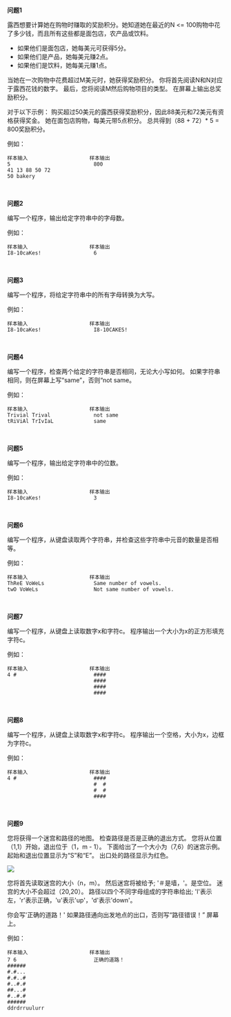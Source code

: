 **问题1**

露西想要计算她在购物时赚取的奖励积分。她知道她在最近的N <= 100购物中花了多少钱，而且所有这些都是面包店，农产品或饮料。
- 如果他们是面包店，她每美元可获得5分。
- 如果他们是产品，她每美元赚2点。
- 如果他们是饮料，她每美元赚1点。

当她在一次购物中花费超过M美元时，她获得奖励积分。 你将首先阅读N和N对应于露西花钱的数字。 最后，您将阅读M然后购物项目的类型。 在屏幕上输出总奖励积分。

对于以下示例：
购买超过50美元的露西获得奖励积分，因此88美元和72美元有资格获得奖金。 她在面包店购物，每美元带5点积分。 总共得到（88 + 72）* 5 = 800奖励积分。

例如：

```
样本输入                    样本输出
5                           800
41 13 88 50 72              
50 bakery
```

<br>

**问题2**

编写一个程序，输出给定字符串中的字母数。

例如：

```
样本输入                    样本输出
I8-10caKes!                 6
```

<br>

**问题3**

编写一个程序，将给定字符串中的所有字母转换为大写。

例如：

```
样本输入                    样本输出
I8-10caKes!                 I8-10CAKES!
```

<br>

**问题4**

编写一个程序，检查两个给定的字符串是否相同，无论大小写如何。 如果字符串相同，则在屏幕上写“same”，否则“not same。

例如：

```
样本输入                    样本输出
Trivial Trival              not same
tRiViAl TrIvIaL             same
```

<br>

**问题5**

编写一个程序，输出给定字符串中的位数。

例如：

```
样本输入                    样本输出
I8-10caKes!                 3
```

<br>

**问题6**

编写一个程序，从键盘读取两个字符串，并检查这些字符串中元音的数量是否相等。

例如：

```
样本输入                    样本输出
ThReE VoWeLs                Same number of vowels.
twO VoWeLs                  Not same number of vowels.
```

<br>

**问题7**

编写一个程序，从键盘上读取数字x和字符c。 程序输出一个大小为x的正方形填充字符c。

例如：

```
样本输入                    样本输出
4 #                         ####
                            ####
                            ####
                            ####
```

<br>

**问题8**

编写一个程序，从键盘上读取数字x和字符c。 程序输出一个空格，大小为x，边框为字符c。

例如：

```
样本输入                    样本输出
4 #                         ####
                            #  #
                            #  #
                            ####
```

<br>

**问题9**

您将获得一个迷宫和路径的地图。 检查路径是否是正确的退出方式。 您将从位置（1,1）开始，退出位于（1，m  -  1）。 下面给出了一个大小为（7,6）的迷宫示例。 起始和退出位置显示为“S”和“E”。 出口处的路径显示为红色。

![](http://legendary.cdn.play8.io/learnpython/img/day9/p2.png)

您将首先读取迷宫的大小（n，m）。 然后迷宫将被给予; '＃是墙，'。是空位。 迷宫的大小不会超过（20,20）。 路径以四个不同字母组成的字符串给出; 'l'表示左，'r'表示正确，'u'表示'up'，'d'表示'down'。

你会写'正确的道路！' 如果路径通向出发地点的出口，否则写“路径错误！” 屏幕上。

例如：

```
样本输入                    样本输出
7 6                         正确的道路！
######
#.#...
#.#..#
#..#.#
##...#
#..#.#
######
ddrdrruulurr
```

